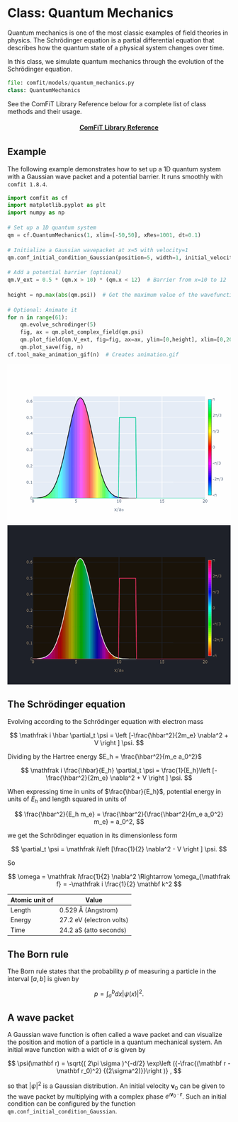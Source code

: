 # Class: Quantum Mechanics

Quantum mechanics is one of the most classic examples of field theories in physics.
The Schrödinger equation is a partial differential equation that describes how the quantum state of a physical system changes over time.

In this class, we simulate quantum mechanics through the evolution of the Schrödinger equation.

```python
file: comfit/models/quantum_mechanics.py 
class: QuantumMechanics
```

See the ComFiT Library Reference below for a complete list of class methods and their usage.

<div class="grid cards" style="display: flex; flex-wrap: wrap;">
    <a href="https://comfitlib.com/library_reference/quantum_mechanics/" class="card" style="min-width: 160px; flex: 0 1 calc(100.00% - 10px); margin: 5px;">
        <div style="text-align: center;">
            <strong> ComFiT Library Reference </strong>
        </div>
    </a>
</div>




## Example

The following example demonstrates how to set up a 1D quantum system with a Gaussian wave packet and a potential barrier.
It runs smoothly with `comfit 1.8.4`.

```python
import comfit as cf
import matplotlib.pyplot as plt
import numpy as np

# Set up a 1D quantum system
qm = cf.QuantumMechanics(1, xlim=[-50,50], xRes=1001, dt=0.1)

# Initialize a Gaussian wavepacket at x=5 with velocity=1
qm.conf_initial_condition_Gaussian(position=5, width=1, initial_velocity=1)

# Add a potential barrier (optional)
qm.V_ext = 0.5 * (qm.x > 10) * (qm.x < 12)  # Barrier from x=10 to 12

height = np.max(abs(qm.psi))  # Get the maximum value of the wavefunction

# Optional: Animate it
for n in range(61):
    qm.evolve_schrodinger(5)
    fig, ax = qm.plot_complex_field(qm.psi)
    qm.plot_field(qm.V_ext, fig=fig, ax=ax, ylim=[0,height], xlim=[0,20])
    qm.plot_save(fig, n)
cf.tool_make_animation_gif(n)  # Creates animation.gif
```

![Quantum Mechanics](../img/quantum_mechanics_barrier_reflection.gif#only-light)
![Quantum Mechanics](../img/quantum_mechanics_barrier_reflection-colorinverted.gif#only-dark)

## The Schrödinger equation

Evolving according to the Schrödinger equation with electron mass

$$
\mathfrak i \hbar \partial_t \psi = \left [-\frac{\hbar^2}{2m_e} \nabla^2 + V \right ] \psi.
$$

Dividing by the Hartree energy $E_h = \frac{\hbar^2}{m_e a_0^2}$

$$
\mathfrak i \frac{\hbar}{E_h} \partial_t \psi = \frac{1}{E_h}\left [-\frac{\hbar^2}{2m_e} \nabla^2 + V \right ] \psi.
$$

When expressing time in units of $\frac{\hbar}{E_h}$, potential energy in units of $E_h$ and length squared in units of 

$$
\frac{\hbar^2}{E_h m_e} = \frac{\hbar^2}{\frac{\hbar^2}{m_e a_0^2} m_e} = a_0^2,
$$

we get the Schrödinger equation in its dimensionless form

$$
 \partial_t \psi = \mathfrak i\left [\frac{1}{2} \nabla^2 - V \right ] \psi.
$$

So 

$$
\omega = \mathfrak i\frac{1}{2} \nabla^2
\Rightarrow \omega_{\mathfrak f} = -\mathfrak i \frac{1}{2} \mathbf k^2
$$

| Atomic unit of | Value               |
|----------------|---------------------|
| Length         | 0.529 Å (Angstrom)  |
| Energy         | 27.2 eV (electron volts)  |
| Time           | 24.2 aS (atto seconds)    |


## The Born rule

The Born rule states that the probability $p$ of measuring a particle in the interval $[a,b]$ is given by 

$$
p = \int_a^b dx |\psi(x)|^2.
$$



## A wave packet

A Gaussian wave function is often called a wave packet and can visualize the position and motion of a particle in a quantum mechanical system.
An initial wave function with a widt of $\sigma$ is given by

$$
\psi(\mathbf r) = \sqrt{( 2\pi \sigma )^{-d/2} \exp\left ({-\frac{(\mathbf r - \mathbf r_0)^2} {(2\sigma^2)}}\right )} ,
$$

so that $|\psi|^2$ is a Gaussian distribution.
An initial velocity $\mathbf v_0$ can be given to the wave packet by multiplying with a complex phase $e^{\mathfrak i \mathbf v_0 \cdot \mathbf r}$.
Such an initial condition can be configured by the function `qm.conf_initial_condition_Gaussian`.